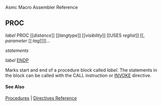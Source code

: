 Asmc Macro Assembler Reference

## PROC

_label_ PROC [[_distance_]] [[_langtype_]] [[_visibility_]] [[USES _reglist_]] [[, _parameter_ [[:_tag_]]]]...

_statements_

_label_ [ENDP](endp.md)

Marks start and end of a procedure block called _label_. The statements in the block can be called with the CALL instruction or [INVOKE](invoke.md) directive.

#### See Also

[Procedures](procedures.md) | [Directives Reference](readme.md)
